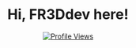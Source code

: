 <h1 align="center">Hi, FR3Ddev here!</h1>

<div align="center">
</div>

<div align="center">
    <a href="https://github.com/FR3Ddev"> <img src="https://komarev.com/ghpvc/?username=FR3Ddev&style=flat" alt="Profile Views"/> </a>

</div>
